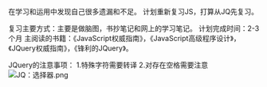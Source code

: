 在学习和运用中发现自己很多遗漏和不足。
计划重新复习JS，打算从JQ先复习。

复习主要方式：主要是做脑图，书抄笔记和网上的学习笔记。
计划完成时间：2-3个月
主阅读的书籍：《JavaScript权威指南》，《JavaScript高级程序设计》，《JQuery权威指南》，《锋利的JQuery》。


JQuery的注意事项：
1.特殊字符需要转译
2.对存在空格需要注意
![JQ：选择器.png](http://upload-images.jianshu.io/upload_images/1947234-e7ee77a4593b7759.png?imageMogr2/auto-orient/strip%7CimageView2/2/w/1240)

